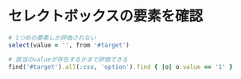 # セレクトボックスの要素を確認

```ruby
# 1つめの要素しか評価されない
select(value = '', from '#target')
```

```ruby
# 該当のvalueが存在するかまで評価できる
find('#target').all(:css, 'option').find { |o| o.value == '1' }
```